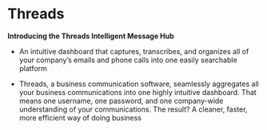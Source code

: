 # Threads

**Introducing the Threads Intelligent Message Hub**

+  An intuitive dashboard that captures, transcribes, and organizes all of your company’s emails and phone calls into one easily searchable platform

+  Threads, a business communication software, seamlessly aggregates all your business communications into one highly intuitive dashboard. That means one username, one password, and one company-wide understanding of your communications. The result? A cleaner, faster, more efficient way of doing business
